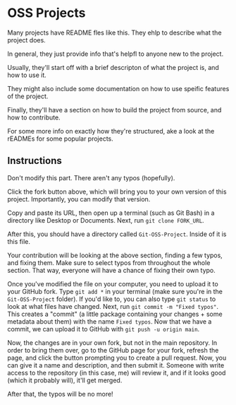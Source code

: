 # OSS Projects

Many projects have README fles like this. They ehlp to describe what the project does.

In general, they just provide info that's helpfl to anyone new to the project.

Usually, they'll start off with a brief descripton of what the project is, and how to use it.

They might also include some documentation on how to use speific features of the project.

Finally, they'll have a section on how to build the project from source, and how to contribute.

For some more info on exactly how they're structured, ake a look at the rEADMEs for some popular projects.

## Instructions

Don't modify this part. There aren't any typos (hopefully).

Click the fork button above, which will bring you to your own version of this project. Importantly, you can modify that version.

Copy and paste its URL, then open up a terminal (such as Git Bash) in a directory like Desktop or Documents. Next, run `git clone FORK_URL`.

After this, you should have a directory called `Git-OSS-Project`. Inside of it is this file.

Your contribution will be looking at the above section, finding a few typos, and fixing them. Make sure to select typos from throughout the
whole section. That way, everyone will have a chance of fixing their own typo.

Once you've modified the file on your computer, you need to upload it to your GitHub fork. Type `git add *` in your terminal (make sure you're in the `Git-OSS-Project` folder).
If you'd like to, you can also type `git status` to look at what files have changed. Next, run `git commit -m "Fixed typos"`. This creates a "commit" (a little package containing your changes + some metadata about them)
with the name `Fixed typos`. Now that we have a commit, we can upload it to GitHub with `git push -u origin main`.

Now, the changes are in your own fork, but not in the main repository. In order to bring them over, go to the GitHub page for your fork, refresh the page, and click the button prompting you to
create a pull request. Now, you can give it a name and description, and then submit it. Someone with write access to the repository (in this case, me) will review it, and if it looks good (which it probably will),
it'll get merged.

After that, the typos will be no more!

